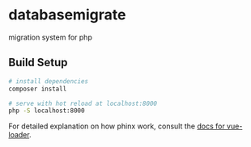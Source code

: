 # databasemigrate
migration system for php

## Build Setup

``` bash
# install dependencies
composer install

# serve with hot reload at localhost:8000
php -S localhost:8000

```

For detailed explanation on how phinx work, consult the [docs for vue-loader](http://docs.phinx.org/en/latest/index.html).
